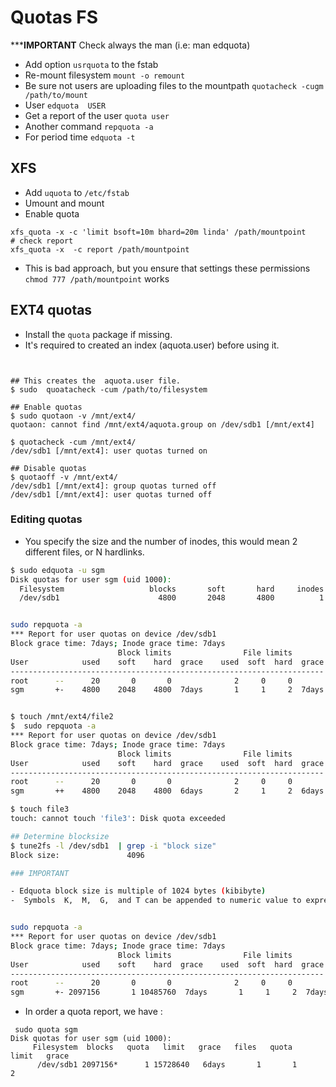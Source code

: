 # Quotas FS


*****IMPORTANT** Check always the  man (i.e: man edquota)
- Add option `usrquota` to the fstab
- Re-mount filesystem `mount -o remount`
- Be sure not users are uploading files to the mountpath `quotacheck -cugm /path/to/mount`
- User `edquota  USER`
- Get a report of the user `quota user`
- Another command `repquota -a`
- For period time `edquota -t` 

## XFS
- Add `uquota` to `/etc/fstab`
- Umount and mount
- Enable quota

```
xfs_quota -x -c 'limit bsoft=10m bhard=20m linda' /path/mountpoint
# check report
xfs_quota -x  -c report /path/mountpoint
```

- This is bad approach, but you ensure that settings these permissions `chmod 777 /path/mountpoint` works



## EXT4 quotas

- Install the `quota` package if missing.
- It's required to created an index (aquota.user) before using it. 

```


## This creates the  aquota.user file.
$ sudo  quoatacheck -cum /path/to/filesystem

## Enable quotas
$ sudo quotaon -v /mnt/ext4/
quotaon: cannot find /mnt/ext4/aquota.group on /dev/sdb1 [/mnt/ext4]

$ quotacheck -cum /mnt/ext4/
/dev/sdb1 [/mnt/ext4]: user quotas turned on

## Disable quotas
$ quotaoff -v /mnt/ext4/
/dev/sdb1 [/mnt/ext4]: group quotas turned off
/dev/sdb1 [/mnt/ext4]: user quotas turned off
```

### Editing quotas

- You specify the size and the number of inodes, this would mean 2 different files, or N hardlinks.

```sh
$ sudo edquota -u sgm
Disk quotas for user sgm (uid 1000):
  Filesystem                   blocks       soft       hard     inodes     soft     hard
  /dev/sdb1                      4800       2048       4800          1     1        2


sudo repquota -a
*** Report for user quotas on device /dev/sdb1
Block grace time: 7days; Inode grace time: 7days
                        Block limits                File limits
User            used    soft    hard  grace    used  soft  hard  grace
----------------------------------------------------------------------
root      --      20       0       0              2     0     0       
sgm       +-    4800    2048    4800  7days       1     1     2  7days


$ touch /mnt/ext4/file2
$  sudo repquota -a
*** Report for user quotas on device /dev/sdb1
Block grace time: 7days; Inode grace time: 7days
                        Block limits                File limits
User            used    soft    hard  grace    used  soft  hard  grace
----------------------------------------------------------------------
root      --      20       0       0              2     0     0       
sgm       ++    4800    2048    4800  6days       2     1     2  6days

$ touch file3
touch: cannot touch 'file3': Disk quota exceeded

## Determine blocksize
$ tune2fs -l /dev/sdb1  | grep -i "block size"
Block size:               4096

### IMPORTANT 

- Edquota block size is multiple of 1024 bytes (kibibyte)
-  Symbols  K,  M,  G,  and T can be appended to numeric value to express kibibytes, mebibytes, gibibytes, and tebibytes.


sudo repquota -a
*** Report for user quotas on device /dev/sdb1
Block grace time: 7days; Inode grace time: 7days
                        Block limits                File limits
User            used    soft    hard  grace    used  soft  hard  grace
----------------------------------------------------------------------
root      --      20       0       0              2     0     0       
sgm       +- 2097156       1 10485760  7days       1     1     2  7days
```

- In order a quota report, we have :

```
 sudo quota sgm
Disk quotas for user sgm (uid 1000): 
     Filesystem  blocks   quota   limit   grace   files   quota   limit   grace
      /dev/sdb1 2097156*      1 15728640   6days       1       1       2
```
